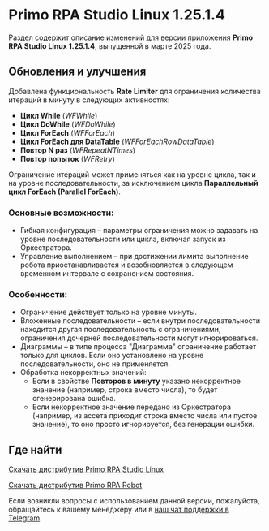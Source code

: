 # Primo RPA Studio Linux 1.25.1.4 

Раздел содержит описание изменений для версии приложения **Primo RPA Studio Linux 1.25.1.4**, выпущенной в марте 2025 года.  


## Обновления и улучшения 

Добавлена функциональность **Rate Limiter** для ограничения количества итераций в минуту в следующих активностях:  
- **Цикл While** (*WFWhile*)  
- **Цикл DoWhile** (*WFDoWhile*)  
- **Цикл ForEach** (*WFForEach*)  
- **Цикл ForEach для DataTable** (*WFForEachRowDataTable*)  
- **Повтор N раз** (*WFRepeatNTimes*)  
- **Повтор попыток** (*WFRetry*)  

Ограничение итераций может применяться как на уровне цикла, так и на уровне последовательности, за исключением цикла **Параллельный цикл ForEach (Parallel ForEach)**.

### Основные возможности:  
- Гибкая конфигурация – параметры ограничения можно задавать на уровне последовательности или цикла, включая запуск из Оркестратора.  
- Управление выполнением – при достижении лимита выполнение робота приостанавливается и возобновляется в следующем временном интервале с сохранением состояния.  

### Особенности:  
- Ограничение действует только на уровне минуты.  
- Вложенные последовательности – если внутри последовательности находится другая последовательность с ограничениями, ограничения дочерней последовательности могут игнорироваться. 
- Диаграммы – в типе процесса "Диаграмма" ограничение работает только для циклов. Если оно установлено на уровне последовательности, оно не применяется.  
- Обработка некорректных значений:  
  - Если в свойстве **Повторов в минуту** указано некорректное значение (например, строка вместо числа), то будет сгенерирована ошибка.  
  - Если некорректное значение передано из Оркестратора (например, из ассета приходит строка вместо числа или пустое значение), то оно просто игнорируется, без генерации ошибки.

 


## Где найти 

[Скачать дистрибутив Primo RPA Studio Linux](https://disk.primo-rpa.ru/index.php/s/t9BHBjR6PP06Yax?path=%2FRelease%2FStudio)

[Скачать дистрибутив Primo RPA Robot](https://disk.primo-rpa.ru/index.php/s/t9BHBjR6PP06Yax?path=%2FRelease%2FRobot)


Если возникли вопросы с использованием данной версии, пожалуйста, обращайтесь к вашему менеджеру или в [наш чат поддержки в Telegram](https://t.me/primo_RPA_chat).
